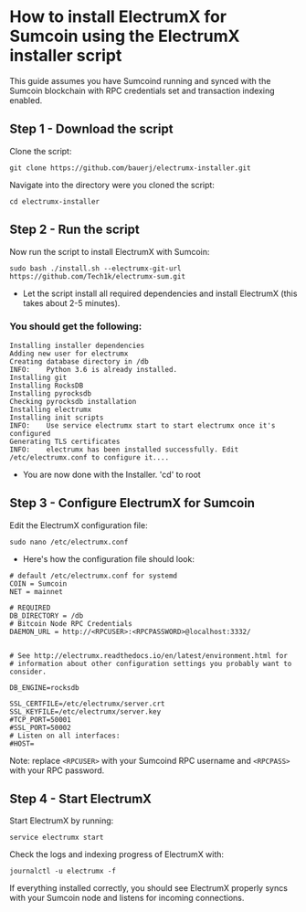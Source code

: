 # How to install ElectrumX for Sumcoin using the ElectrumX installer script
This guide assumes you have Sumcoind running and synced with the Sumcoin blockchain with RPC credentials set and transaction indexing enabled.

## Step 1 - Download the script
Clone the script:   

```
git clone https://github.com/bauerj/electrumx-installer.git
```

Navigate into the directory were you cloned the script: 

```
cd electrumx-installer
```

## Step 2 - Run the script
Now run the script to install ElectrumX with Sumcoin:   

```
sudo bash ./install.sh --electrumx-git-url https://github.com/Tech1k/electrumx-sum.git
```

* Let the script install all required dependencies and install ElectrumX (this takes about 2-5 minutes).

### You should get the following:

```
Installing installer dependencies                                                                           
Adding new user for electrumx                                                                           
Creating database directory in /db                                                                           
INFO:    Python 3.6 is already installed.
Installing git                                                                           
Installing RocksDB                                                                           
Installing pyrocksdb                                                                           
Checking pyrocksdb installation                                                                           
Installing electrumx                                                                           
Installing init scripts                                                                           
INFO:    Use service electrumx start to start electrumx once it's configured
Generating TLS certificates                                                                           
INFO:    electrumx has been installed successfully. Edit /etc/electrumx.conf to configure it....
```

* You are now done with the Installer.   'cd' to root 

## Step 3 - Configure ElectrumX for Sumcoin
Edit the ElectrumX configuration file:  
```
sudo nano /etc/electrumx.conf
```

* Here's how the configuration file should look: 

```
# default /etc/electrumx.conf for systemd
COIN = Sumcoin
NET = mainnet

# REQUIRED
DB_DIRECTORY = /db
# Bitcoin Node RPC Credentials
DAEMON_URL = http://<RPCUSER>:<RPCPASSWORD>@localhost:3332/


# See http://electrumx.readthedocs.io/en/latest/environment.html for
# information about other configuration settings you probably want to consider.

DB_ENGINE=rocksdb

SSL_CERTFILE=/etc/electrumx/server.crt
SSL_KEYFILE=/etc/electrumx/server.key
#TCP_PORT=50001
#SSL_PORT=50002
# Listen on all interfaces:
#HOST=
```

Note: replace `<RPCUSER>` with your Sumcoind RPC username and `<RPCPASS>` with your RPC password.

## Step 4 - Start ElectrumX
Start ElectrumX by running: 

`service electrumx start`

Check the logs and indexing progress of ElectrumX with: 

`journalctl -u electrumx -f`

If everything installed correctly, you should see ElectrumX properly syncs with your Sumcoin node and listens for incoming connections.


